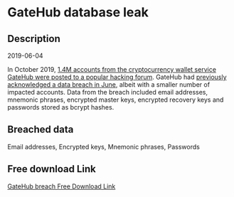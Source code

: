 # GateHub database leak

## Description

2019-06-04

In October 2019, <a href="https://arstechnica.com/information-technology/2019/11/password-data-dumped-online-for-2-2-million-users-of-currency-and-gaming-sites/" target="_blank" rel="noopener">1.4M accounts from the cryptocurrency wallet service GateHub were posted to a popular hacking forum</a>. GateHub had <a href="https://gatehub.net/blog/gatehub-update-investigation-continues/" target="_blank" rel="noopener">previously acknowledged a data breach in June</a>, albeit with a smaller number of impacted accounts. Data from the breach included email addresses, mnemonic phrases, encrypted master keys, encrypted recovery keys and passwords stored as bcrypt hashes.

## Breached data

Email addresses, Encrypted keys, Mnemonic phrases, Passwords

## Free download Link

[GateHub breach Free Download Link](https://link-to.net/1229997/868.3011225196101/dynamic/?r=aHR0cHM6Ly93d3cubWVkaWFmaXJlLmNvbS92aWV3L0swdEQwUDVjRmxtZUhHQi9nYXRlaHViLm5ldC9maWxl)